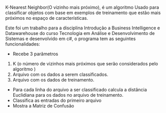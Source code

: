 K-Nearest Neighbor(O vizinho mais próximo), é um algoritmo Usado para classificar objetos com base em exemplos de treinamento que estão mais próximos no espaço de características.

Este foi um trabalho para a disciplina Introdução a Business Intelligence e Datawarehouse do curso Tecnologia em Análise e Desenvolvimento de Sistemas e desenvolvido em c#, o programa tem as seguintes funcionalidades:

- Recebe 3 parâmetros
1. K (o número de vizinhos mais próximos que serão considerados pelo algoritmo )
2. Arquivo com os dados a serem classificados.
3. Arquivo com os dados de treinamento.
- Para cada linha do arquivo a ser classificado calcula a distância Euclidiana para os dados no arquivo de treinamento.
- Classifica as entradas do primeiro arquivo
- Mostra a Matriz de Confusão
